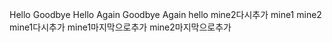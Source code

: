 Hello
Goodbye
Hello Again
Goodbye Again
hello
mine2다시추가
mine1
mine2
mine1다시추가
mine1마지막으로추가
mine2마지막으로추가
